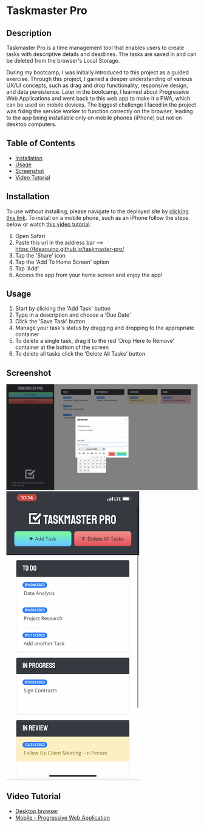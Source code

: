 # Taskmaster Pro

## Description
Taskmaster Pro is a time management tool that enables users to create tasks with descriptive details and deadlines. The tasks are saved in and can be deleted from the browser's Local Storage. 

During my bootcamp, I was initially introduced to this project as a guided exercise. Through this project, I gained a deeper understanding of various UX/UI concepts, such as drag and drop functionality, responsive design, and data persistence. Later in the bootcamp, I learned about Progressive Web Applications and went back to this web app to make it a PWA, which can be used on mobile devices. The biggest challenge I faced in the project was fixing the service worker to function correctly on the browser, leading to the app being installable only on mobile phones (iPhone) but not on desktop computers.

## Table of Contents

- [Installation](#installation)
- [Usage](#usage)
- [Screenshot](#screenshot)
- [Video Tutorial](#video-tutorial)

## Installation

To use without installing, please navigate to the deployed site by [clicking this link](https://fdeaquino.github.io/taskmaster-pro/). 
To install on a mobile phone, such as an iPhone follow the steps below or watch [this video tutorial](https://drive.google.com/file/d/196OsR9x3Slc319OiUJagjtZgm-bJSv0r/view?usp=sharing):
1. Open Safari
1. Paste this url in the address bar --> https://fdeaquino.github.io/taskmaster-pro/ 
1. Tap the 'Share' icon 
1. Tap the 'Add To Home Screen' option
1. Tap 'Add'
1. Access the app from your home screen and enjoy the app!

## Usage

1. Start by clicking the 'Add Task' button
1. Type in a description and choose a 'Due Date'
1. Click the 'Save Task' button
1. Manage your task's status by dragging and dropping to the appropriate container
1. To delete a single task, drag it to the red 'Drop Here to Remove' container at the bottom of the screen
1. To delete all tasks click the 'Delete All Tasks' button

## Screenshot
![Screenshot](./assets/images/taskmasterpro-updated.png)
![Screenshot](./assets/images/taskmasterpro-mobile.PNG)

## Video Tutorial
- [Desktop browser](https://drive.google.com/file/d/1aBh8lekqWMWg5w3Z6oFGRv9XkGY7zrKh/view?usp=sharing)
- [Mobile - Progressive Web Application](https://drive.google.com/file/d/196OsR9x3Slc319OiUJagjtZgm-bJSv0r/view?usp=sharing)
